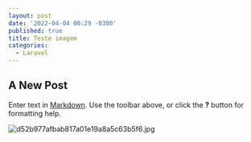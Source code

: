 ```yaml
---
layout: post
date: '2022-04-04 00:29 -0300'
published: true
title: Teste imagem
categories:
  - Laravel
---
```

## A New Post

Enter text in [Markdown](http://daringfireball.net/projects/markdown/). Use the toolbar above, or click the **?** button for formatting help.

![d52b977afbab817a01e19a8a5c63b5f6.jpg]({{site.baseurl}}/assets/images/d52b977afbab817a01e19a8a5c63b5f6.jpg)
